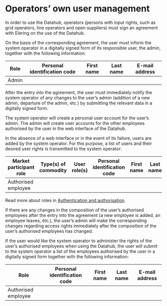 ﻿# Operators’ own user management

In order to use the Datahub, operators (persons with input rights, such as grid operators, line operators and open suppliers) must sign an agreement with Elering on the use of the Datahub.

On the basis of the corresponding agreement, the user must inform the system operator in a digitally signed form of its responsible user, the admin, together with the following information:

| Role  | Personal identification code | First name | Last name | E-mail address |
|-------|------------------------------|------------|-----------|----------------|
| Admin |                              |            |           |                |

After the entry into the agreement, the user must immediately notify the system operator of any changes to the user’s admin (addition of a new admin, departure of the admin, etc.) by submitting the relevant data in a digitally signed form.

The system operator will create a personal user account for the user’s admin. The admin will create user accounts for the other employees authorised by the user in the web interface of the Datahub.

In the absence of a web interface or in the event of its failure, users are added by the system operator. For this purpose, a list of users and their desired user rights is transmitted to the system operator:

| Market participant role | Type(s) of commodity | User role(s) | Personal identification code | First name | Last name | E-mail address |
|-------------------------|----------------------|--------------|------------------------------|------------|-----------|----------------|
| Authorised employee     |                      |              |                              |            |           |                |

Read more about roles in [Authentication and authorisation](03-authentication-and-authorisation.md).

If there are any changes in the composition of the user’s authorised employees after the entry into the agreement (a new employee is added, an employee leaves, etc.), the user’s admin will make the corresponding changes regarding access rights immediately after the composition of the user’s authorised employees has changed.

If the user would like the system operator to administer the rights of the user’s authorised employees when using the Datahub, the user will submit to the system operator a list of the employees authorised by the user in a digitally signed form together with the following information:

| Role                | Personal identification code | First name | Last name | E-mail address |
|---------------------|------------------------------|------------|-----------|----------------|
| Authorised employee |                              |            |           |                |
